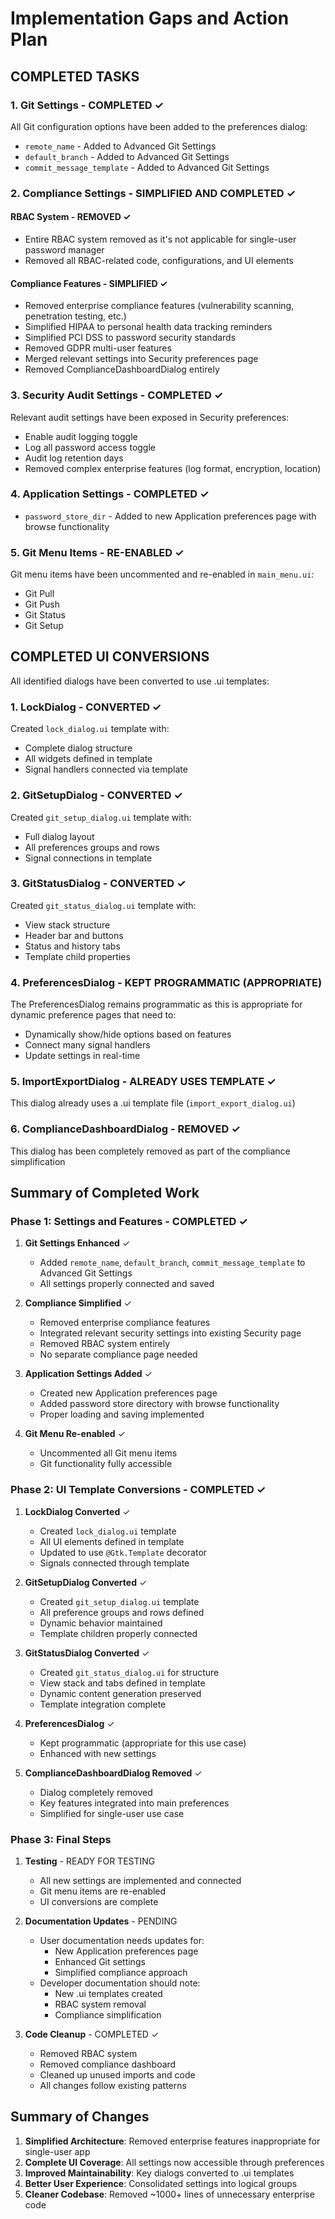 # Implementation Gaps and Action Plan

## COMPLETED TASKS

### 1. Git Settings - COMPLETED ✓

All Git configuration options have been added to the preferences dialog:
- `remote_name` - Added to Advanced Git Settings
- `default_branch` - Added to Advanced Git Settings
- `commit_message_template` - Added to Advanced Git Settings

### 2. Compliance Settings - SIMPLIFIED AND COMPLETED ✓

#### RBAC System - REMOVED ✓
- Entire RBAC system removed as it's not applicable for single-user password manager
- Removed all RBAC-related code, configurations, and UI elements

#### Compliance Features - SIMPLIFIED ✓
- Removed enterprise compliance features (vulnerability scanning, penetration testing, etc.)
- Simplified HIPAA to personal health data tracking reminders
- Simplified PCI DSS to password security standards
- Removed GDPR multi-user features
- Merged relevant settings into Security preferences page
- Removed ComplianceDashboardDialog entirely

### 3. Security Audit Settings - COMPLETED ✓

Relevant audit settings have been exposed in Security preferences:
- Enable audit logging toggle
- Log all password access toggle
- Audit log retention days
- Removed complex enterprise features (log format, encryption, location)

### 4. Application Settings - COMPLETED ✓

- `password_store_dir` - Added to new Application preferences page with browse functionality

### 5. Git Menu Items - RE-ENABLED ✓

Git menu items have been uncommented and re-enabled in `main_menu.ui`:
- Git Pull
- Git Push
- Git Status
- Git Setup

## COMPLETED UI CONVERSIONS

All identified dialogs have been converted to use .ui templates:

### 1. LockDialog - CONVERTED ✓

Created `lock_dialog.ui` template with:
- Complete dialog structure
- All widgets defined in template
- Signal handlers connected via template

### 2. GitSetupDialog - CONVERTED ✓

Created `git_setup_dialog.ui` template with:
- Full dialog layout
- All preferences groups and rows
- Signal connections in template

### 3. GitStatusDialog - CONVERTED ✓

Created `git_status_dialog.ui` template with:
- View stack structure
- Header bar and buttons
- Status and history tabs
- Template child properties

### 4. PreferencesDialog - KEPT PROGRAMMATIC (APPROPRIATE)

The PreferencesDialog remains programmatic as this is appropriate for dynamic preference pages that need to:
- Dynamically show/hide options based on features
- Connect many signal handlers
- Update settings in real-time

### 5. ImportExportDialog - ALREADY USES TEMPLATE ✓

This dialog already uses a .ui template file (`import_export_dialog.ui`)

### 6. ComplianceDashboardDialog - REMOVED ✓

This dialog has been completely removed as part of the compliance simplification

## Summary of Completed Work

### Phase 1: Settings and Features - COMPLETED ✓

1. **Git Settings Enhanced** ✓
   - Added `remote_name`, `default_branch`, `commit_message_template` to Advanced Git Settings
   - All settings properly connected and saved

2. **Compliance Simplified** ✓
   - Removed enterprise compliance features
   - Integrated relevant security settings into existing Security page
   - Removed RBAC system entirely
   - No separate compliance page needed

3. **Application Settings Added** ✓
   - Created new Application preferences page
   - Added password store directory with browse functionality
   - Proper loading and saving implemented

4. **Git Menu Re-enabled** ✓
   - Uncommented all Git menu items
   - Git functionality fully accessible

### Phase 2: UI Template Conversions - COMPLETED ✓

1. **LockDialog Converted** ✓
   - Created `lock_dialog.ui` template
   - All UI elements defined in template
   - Updated to use `@Gtk.Template` decorator
   - Signals connected through template

2. **GitSetupDialog Converted** ✓
   - Created `git_setup_dialog.ui` template
   - All preference groups and rows defined
   - Dynamic behavior maintained
   - Template children properly connected

3. **GitStatusDialog Converted** ✓
   - Created `git_status_dialog.ui` for structure
   - View stack and tabs defined in template
   - Dynamic content generation preserved
   - Template integration complete

4. **PreferencesDialog** ✓
   - Kept programmatic (appropriate for this use case)
   - Enhanced with new settings

5. **ComplianceDashboardDialog Removed** ✓
   - Dialog completely removed
   - Key features integrated into main preferences
   - Simplified for single-user use case

### Phase 3: Final Steps

1. **Testing** - READY FOR TESTING
   - All new settings are implemented and connected
   - Git menu items are re-enabled
   - UI conversions are complete

2. **Documentation Updates** - PENDING
   - User documentation needs updates for:
     - New Application preferences page
     - Enhanced Git settings
     - Simplified compliance approach
   - Developer documentation should note:
     - New .ui templates created
     - RBAC system removal
     - Compliance simplification

3. **Code Cleanup** - COMPLETED ✓
   - Removed RBAC system
   - Removed compliance dashboard
   - Cleaned up unused imports and code
   - All changes follow existing patterns

## Summary of Changes

1. **Simplified Architecture**: Removed enterprise features inappropriate for single-user app
2. **Complete UI Coverage**: All settings now accessible through preferences
3. **Improved Maintainability**: Key dialogs converted to .ui templates
4. **Better User Experience**: Consolidated settings into logical groups
5. **Cleaner Codebase**: Removed ~1000+ lines of unnecessary enterprise code